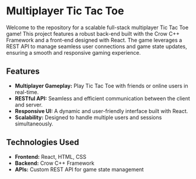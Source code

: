 # Multiplayer Tic Tac Toe

Welcome to the repository for a scalable full-stack multiplayer Tic Tac Toe game! This project features a robust back-end built with the Crow C++ Framework and a front-end designed with React. The game leverages a REST API to manage seamless user connections and game state updates, ensuring a smooth and responsive gaming experience.

## Features

- **Multiplayer Gameplay:** Play Tic Tac Toe with friends or online users in real-time.
- **RESTful API:** Seamless and efficient communication between the client and server.
- **Responsive UI:** A dynamic and user-friendly interface built with React.
- **Scalability:** Designed to handle multiple users and sessions simultaneously.

## Technologies Used

- **Frontend:** React, HTML, CSS
- **Backend:** Crow C++ Framework
- **APIs:** Custom REST API for game state management
